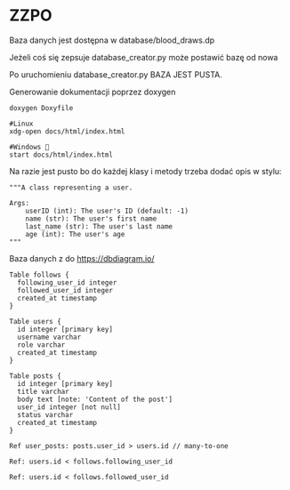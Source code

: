 # ZZPO

Baza danych jest dostępna w database/blood\_draws.dp

Jeżeli coś się zepsuje database\_creator.py może postawić bazę od nowa

Po uruchomieniu database\_creator.py BAZA JEST PUSTA.

Generowanie dokumentacji poprzez doxygen

    doxygen Doxyfile 
    
    #Linux
    xdg-open docs/html/index.html

    #Windows 🤮
    start docs/html/index.html

Na razie jest pusto bo do każdej klasy i metody trzeba dodać opis w stylu:

    """A class representing a user.

    Args:
        userID (int): The user's ID (default: -1)
        name (str): The user's first name
        last_name (str): The user's last name
        age (int): The user's age
    """

Baza danych z do <https://dbdiagram.io/>

    Table follows {
      following_user_id integer
      followed_user_id integer
      created_at timestamp
    }

    Table users {
      id integer [primary key]
      username varchar
      role varchar
      created_at timestamp
    }

    Table posts {
      id integer [primary key]
      title varchar
      body text [note: 'Content of the post']
      user_id integer [not null]
      status varchar
      created_at timestamp
    }

    Ref user_posts: posts.user_id > users.id // many-to-one

    Ref: users.id < follows.following_user_id

    Ref: users.id < follows.followed_user_id
